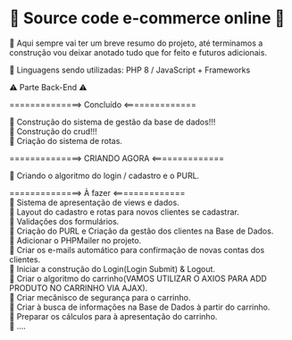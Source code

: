 # 🔐 Source code e-commerce online 🔐

📍 Aqui sempre vai ter um breve resumo do projeto, até terminamos a construção vou deixar anotado tudo que for feito e futuros adicionais.

📍 Linguagens sendo utilizadas: PHP 8 / JavaScript + Frameworks

⚠️ Parte Back-End ⚠️<br>

==============> Concluído <==============<br>

📌 Construção do sistema de gestão da base de dados!!!<br>
📌 Construção do crud!!!<br>
📌 Criação do sistema de rotas.<br>

==============> CRIANDO AGORA <==============<br>

📍 Criando o algoritmo do login / cadastro e o PURL.

==============> À fazer <==============<br>
📍 Sistema de apresentação de views e dados.<br>
📍 Layout do cadastro e rotas para novos clientes se cadastrar.<br>
📍 Validações dos formulários.<br>
📍 Criação do PURL e Criação da gestão dos clientes na Base de Dados.<br>
📍 Adicionar o PHPMailer no projeto.<br>
📍 Criar os e-mails automático para confirmação de novas contas dos clientes.<br>
📍 Iniciar a construção do Login(Login Submit) & Logout.<br>
📍 Criar o algoritmo do carrinho(VAMOS UTILIZAR O AXIOS PARA ADD PRODUTO NO CARRINHO VIA AJAX).<br>
📍 Criar mecânisco de segurança para o carrinho.<br>
📍 Criar à busca de informações na Base de Dados à partir do carrinho.<br>
📍 Preparar os cálculos para à apresentação do carrinho.<br>
📍 ....
